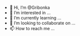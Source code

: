 - 👋 Hi, I’m @Gribonka
- 👀 I’m interested in ...
- 🌱 I’m currently learning ...
- 💞️ I’m looking to collaborate on ...
- 📫 How to reach me ...

<!---
Gribonka/Gribonka is a ✨ special ✨ repository because its `README.md` (this file) appears on your GitHub profile.
You can click the Preview link to take a look at your changes.
--
